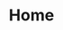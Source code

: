 ---
layout: home.njk
title: Home
callToAction:
    actionTitle: Veja o Cardápio do Bar da Piscina e Quiosque
    action: Aqui
    actionLink: cardapio-bar-piscina.html
callToAction2:
    actionTitle: Bar da Piscina e Quiosque
    action: Aqui
    actionLink: cardapio-bar-piscina.html
callToAction3:
    actionTitle: Bem Vindo!
    actionSubtitle: Às margens da lagoa num ambiente agradável e descontraído
    action: Aqui
    actionLink: quem-somos.html
slider:
    - image: slider/slide-1.jpg
    - image: slider/slide-2.jpg
    - image: slider/slide-3.jpg
eleventyNavigation:
    key: Home
    order: 1
---
